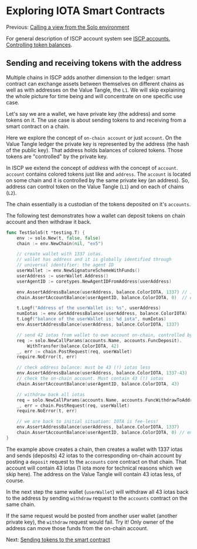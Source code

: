 # Exploring IOTA Smart Contracts

Previous: [Calling a view from the Solo environment](07.md)   

For general description of ISCP account system see [ISCP accounts. Controlling token balances](iscp_accounts.md).

## Sending and receiving tokens with the address
Multiple chains in ISCP adds another dimension to the ledger: smart contract can exchange assets between themselves
on different chains as well as with addresses on the Value Tangle, the `L1`. 
We will skip explaining the whole picture for time being and will concentrate on one specific use case.

Let's say we are a wallet, we have private key (the address) and some tokens on it. 
The use case is about sending tokens to and receiving from a smart contract on a chain.

Here we explore the concept of `on-chain account` or just `account`. 
On the Value Tangle ledger the private key is represented by the address (the hash of the public key). 
That address holds balances of colored tokens. Those tokens are "controlled" by the private key.

In ISCP we extend the concept of _address_ with the concept of `account`. `account` contains colored tokens just like 
and `address`.
The `account` is located on some chain and it is controlled by the same private key (an address). 
So, address can control token on the Value Tangle (`L1`) and on each of chains (`L2`).

The chain essentially is a custodian of the tokens deposited on it's `accounts`.

The following test demonstrates how a wallet can deposit tokens on chain account and then withdraw it back.

```go
func TestSolo5(t *testing.T) {
	env := solo.New(t, false, false)
	chain := env.NewChain(nil, "ex5")

	// create wallet with 1337 iotas.
	// wallet has address and it is globally identified through
	// universal identifier: the agent ID
	userWallet := env.NewSignatureSchemeWithFunds()
	userAddress := userWallet.Address()
	userAgentID := coretypes.NewAgentIDFromAddress(userAddress)

	env.AssertAddressBalance(userAddress, balance.ColorIOTA, 1337) // 1337 on address
	chain.AssertAccountBalance(userAgentID, balance.ColorIOTA, 0)  // empty on-chain

	t.Logf("Address of the userWallet is: %s", userAddress)
	numIotas := env.GetAddressBalance(userAddress, balance.ColorIOTA)
	t.Logf("balance of the userWallet is: %d iota", numIotas)
	env.AssertAddressBalance(userAddress, balance.ColorIOTA, 1337)

	// send 42 iotas from wallet to own account on-chain, controlled by the same wallet
	req := solo.NewCallParams(accounts.Name, accounts.FuncDeposit).
		WithTransfer(balance.ColorIOTA, 42)
	_, err := chain.PostRequest(req, userWallet)
	require.NoError(t, err)

	// check address balance: must be 43 (!) iotas less
	env.AssertAddressBalance(userAddress, balance.ColorIOTA, 1337-43)
	// check the on-chain account. Must contain 43 (!) iotas
	chain.AssertAccountBalance(userAgentID, balance.ColorIOTA, 43)

	// withdraw back all iotas
	req = solo.NewCallParams(accounts.Name, accounts.FuncWithdrawToAddress)
	_, err = chain.PostRequest(req, userWallet)
	require.NoError(t, err)

	// we are back to initial situation: IOTA is fee-less!
	env.AssertAddressBalance(userAddress, balance.ColorIOTA, 1337)
	chain.AssertAccountBalance(userAgentID, balance.ColorIOTA, 0) // empty
}
```
The example above creates a chain, then creates a wallet with 1337 iotas and sends (deposits) 42 iotas
to the corresponding on-chain account by posting a `deposit` request to the `accounts` core contract on that chain. 
That account will contain 43 iotas (1 iota more for technical reasons which 
we skip here). The address on the Value Tangle will contain 43 iotas less, of course.

In the next step the same wallet (`userWallet`) will withdraw all 43 iotas back to the address by sending `withdraw`
request to the `accounts` contract on the same chain. 

If the same request would be posted from another user wallet (another private key), the `withdraw` request would fail.
Try it! Only owner of the address can move those funds from the on-chain account.  

Next: [Sending tokens to the smart contract](09.md)




  
